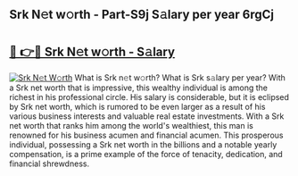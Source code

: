 ## Srk N𝚎t w𝚘rth - Part-S9j S𝚊lary per year 6rgCj

# <h2><a href="http://gc4fxq.nevu.top/?p=Srk">🔗 👉🔴 Srk N𝚎t w𝚘rth - S𝚊lary</a></h2>

[![Srk N𝚎t W𝚘rth](https://i.imgur.com/Oavwk0R.jpeg)](http://gc4fxq.nevu.top/?p=Srk)
What is Srk n𝚎t w𝚘rth? What is Srk s𝚊lary per year?
With a Srk net worth that is impressive, this wealthy individual is among the richest in his professional circle. His salary is considerable, but it is eclipsed by Srk net worth, which is rumored to be even larger as a result of his various business interests and valuable real estate investments. With a Srk net worth that ranks him among the world's wealthiest, this man is renowned for his business acumen and financial acumen. This prosperous individual, possessing a Srk net worth in the billions and a notable yearly compensation, is a prime example of the force of tenacity, dedication, and financial shrewdness.
